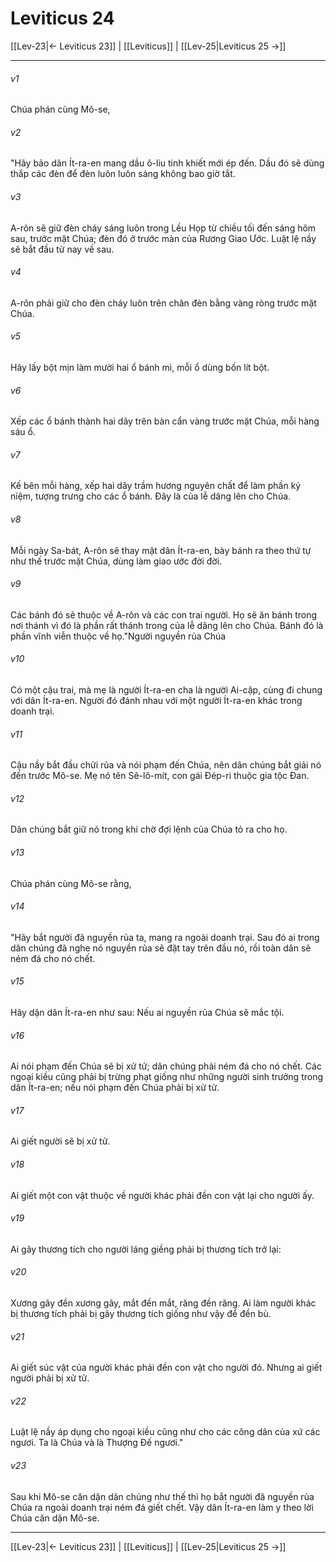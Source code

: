 # Leviticus 24

[[Lev-23|← Leviticus 23]] | [[Leviticus]] | [[Lev-25|Leviticus 25 →]]
***



###### v1 
Chúa phán cùng Mô-se, 

###### v2 
"Hãy bảo dân Ít-ra-en mang dầu ô-liu tinh khiết mới ép đến. Dầu đó sẽ dùng thắp các đèn để đèn luôn luôn sáng không bao giờ tắt. 

###### v3 
A-rôn sẽ giữ đèn cháy sáng luôn trong Lều Họp từ chiều tối đến sáng hôm sau, trước mặt Chúa; đèn đó ở trước màn của Rương Giao Ước. Luật lệ nầy sẽ bắt đầu từ nay về sau. 

###### v4 
A-rôn phải giữ cho đèn cháy luôn trên chân đèn bằng vàng ròng trước mặt Chúa. 

###### v5 
Hãy lấy bột mịn làm mười hai ổ bánh mì, mỗi ổ dùng bốn lít bột. 

###### v6 
Xếp các ổ bánh thành hai dãy trên bàn cẩn vàng trước mặt Chúa, mỗi hàng sáu ổ. 

###### v7 
Kế bên mỗi hàng, xếp hai dãy trầm hương nguyên chất để làm phần kỷ niệm, tượng trưng cho các ổ bánh. Đây là của lễ dâng lên cho Chúa. 

###### v8 
Mỗi ngày Sa-bát, A-rôn sẽ thay mặt dân Ít-ra-en, bày bánh ra theo thứ tự như thế trước mặt Chúa, dùng làm giao ước đời đời. 

###### v9 
Các bánh đó sẽ thuộc về A-rôn và các con trai người. Họ sẽ ăn bánh trong nơi thánh vì đó là phần rất thánh trong của lễ dâng lên cho Chúa. Bánh đó là phần vĩnh viễn thuộc về họ."Người nguyền rủa Chúa 

###### v10 
Có một cậu trai, mà mẹ là người Ít-ra-en cha là người Ai-cập, cùng đi chung với dân Ít-ra-en. Người đó đánh nhau với một người Ít-ra-en khác trong doanh trại. 

###### v11 
Cậu nầy bắt đầu chửi rủa và nói phạm đến Chúa, nên dân chúng bắt giải nó đến trước Mô-se. Mẹ nó tên Sê-lô-mít, con gái Đép-ri thuộc gia tộc Đan. 

###### v12 
Dân chúng bắt giữ nó trong khi chờ đợi lệnh của Chúa tỏ ra cho họ. 

###### v13 
Chúa phán cùng Mô-se rằng, 

###### v14 
"Hãy bắt người đã nguyền rủa ta, mang ra ngoài doanh trại. Sau đó ai trong dân chúng đã nghe nó nguyền rủa sẽ đặt tay trên đầu nó, rồi toàn dân sẽ ném đá cho nó chết. 

###### v15 
Hãy dặn dân Ít-ra-en như sau: Nếu ai nguyền rủa Chúa sẽ mắc tội. 

###### v16 
Ai nói phạm đến Chúa sẽ bị xử tử; dân chúng phải ném đá cho nó chết. Các ngoại kiều cũng phải bị trừng phạt giống như những người sinh trưởng trong dân Ít-ra-en; nếu nói phạm đến Chúa phải bị xử tử. 

###### v17 
Ai giết người sẽ bị xử tử. 

###### v18 
Ai giết một con vật thuộc về người khác phải đền con vật lại cho người ấy. 

###### v19 
Ai gây thương tích cho người láng giềng phải bị thương tích trở lại: 

###### v20 
Xương gãy đền xương gãy, mắt đền mắt, răng đền răng. Ai làm người khác bị thương tích phải bị gây thương tích giống như vậy để đền bù. 

###### v21 
Ai giết súc vật của người khác phải đền con vật cho người đó. Nhưng ai giết người phải bị xử tử. 

###### v22 
Luật lệ nầy áp dụng cho ngoại kiều cũng như cho các công dân của xứ các ngươi. Ta là Chúa và là Thượng Đế ngươi." 

###### v23 
Sau khi Mô-se căn dặn dân chúng như thế thì họ bắt người đã nguyền rủa Chúa ra ngoài doanh trại ném đá giết chết. Vậy dân Ít-ra-en làm y theo lời Chúa căn dặn Mô-se.

***
[[Lev-23|← Leviticus 23]] | [[Leviticus]] | [[Lev-25|Leviticus 25 →]]
